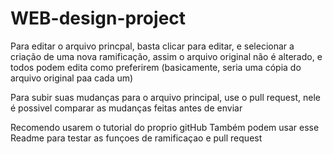 # WEB-design-project

Para editar o arquivo princpal, basta clicar para editar, e selecionar a criação de uma nova ramificação, assim o arquivo original não é alterado, e todos podem edita como preferirem
(basicamente, seria uma cópia do arquivo original paa cada um)

Para subir suas mudanças para o arquivo principal, use o pull request, nele é possivel comparar as mudanças feitas antes de enviar

Recomendo usarem o tutorial do proprio gitHub
Também podem usar esse Readme para testar as funçoes de ramificaçao e pull request

